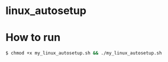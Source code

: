 # linux_autosetup

# How to run
```bash
$ chmod +x my_linux_autosetup.sh && ./my_linux_autosetup.sh
```
